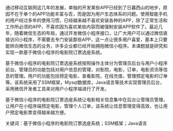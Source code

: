 通过移动互联网这几年的发展，单独的开发某些APP已经到了日暮西山的地步，原因不在于单个的APP功能丰富与否，而是因为用户生态体系的问题。使用智能手机的用户经过多年的使用习惯，已经越来越不喜欢安装各种的APP，除了正常生活和工作所必须的APP，不喜欢因为喜欢某些内容而被强制安装APP软件了。最近几年，随着微信生态的布局，通过开发微信小程序接口，让广大用户可以通过微信直接访问小程序，不需要去专门安装那些APP，这一点让很多用户喜爱，基本上只要能转向微信生态的业务，许多企业都已经开始拥抱微信小程序。本课题就是研究和实现一款基于微信小程序的电影院订票选座系统。

基于微信小程序的电影院订票选座系统按照操作主体分为管理员后台与用户小程序前台。管理员的功能包括对用户信息的管理，对影院，电影，订单，电影资讯等信息的管理。用户的功能包括预定电影，查看影院，在线充值，管理预定电影的订单等。该系统采用了SSM框架，Mysql数据库，Java语言等技术实现管理员后台，采用微信开发者工具来对用户小程序端进行了开发。

基于微信小程序的电影院订票选座系统让电影相关信息集中在后台让管理员管理，让用户在小程序端预定电影，管理个人订单，该系统让信息管理变得高效，也让用户预定电影票变得越来越方便。

关键词：基于微信小程序的电影院订票选座系统；SSM框架；Java语言
